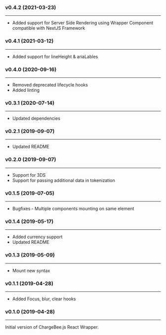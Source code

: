 ### v0.4.2 (2021-03-23)
* * *
* Added support for Server Side Rendering using Wrapper Component compatible with NextJS Framework

### v0.4.1 (2021-03-12)
* * *
* Added support for lineHeight & ariaLables

### v0.4.0 (2020-09-16)
* * *
* Removed deprecated lifecycle hooks
* Added linting

### v0.3.1 (2020-07-14)
* * *
* Updated dependencies

### v0.2.1 (2019-09-07)
* * *
* Updated README

### v0.2.0 (2019-09-07)
* * *
* Support for 3DS
* Support for passing additional data in tokenization

### v0.1.5 (2019-07-05)
* * *
* Bugfixes - Multiple components mounting on same element

### v0.1.4 (2019-05-17)
* * *
* Added currency support
* Updated README

### v0.1.3 (2019-05-09)
* * *
* Mount new syntax

### v0.1.1  (2019-04-28)
* * *
* Added Focus, blur, clear hooks

### v0.1.0  (2019-04-28)
* * *
Initial version of ChargeBee.js React Wrapper.

